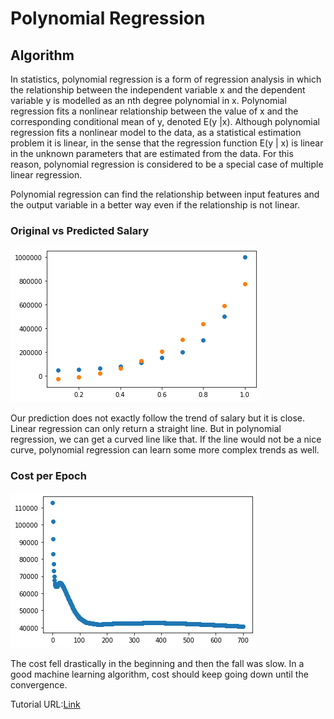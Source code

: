 # Polynomial Regression

## Algorithm
In statistics, polynomial regression is a form of regression analysis in which the relationship between the independent variable x and the dependent variable y is modelled as an nth degree polynomial in x. 
Polynomial regression fits a nonlinear relationship between the value of x and the corresponding conditional mean of y, denoted E(y |x). Although polynomial regression fits a nonlinear model to the data, as a statistical estimation problem it is linear, in the sense that the regression function E(y | x) is linear in the unknown parameters that are estimated from the data. 
For this reason, polynomial regression is considered to be a special case of multiple linear regression.

Polynomial regression can find the relationship between input features and the output variable in a better way even if the relationship is not linear. 

### Original vs Predicted Salary
![Image of Original vs Predicted Salary](https://github.com/alinauman/Polynomial-Regression-on-Salaries-/blob/master/Original_vs_Predicted_Salary.png)

Our prediction does not exactly follow the trend of salary but it is close. Linear regression can only return a straight line. But in polynomial regression, we can get a curved line like that. 
If the line would not be a nice curve, polynomial regression can learn some more complex trends as well.

### Cost per Epoch
![Image of Cost per Epoch](https://github.com/alinauman/Polynomial-Regression-on-Salaries-/blob/master/Cost_vs_Epoch.png)

The cost fell drastically in the beginning and then the fall was slow. In a good machine learning algorithm, cost should keep going down until the convergence.

Tutorial URL:[Link](https://towardsdatascience.com/polynomial-regression-from-scratch-in-python-1f34a3a5f373)
